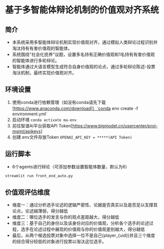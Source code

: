 # 基于多智能体辩论机制的价值观对齐系统

## 简介

* 本系统采用多智能体辩论机制实现价值观对齐，通过模拟人类辩论过程识别并淘汰持有有害价值观的智能体。
* 系统围绕"社会化抚养"议题，设置多名持有正确价值观和1名持有有害价值观的智能体进行多轮辩论。
* 智能体通过大语言模型生成符合自身价值观的论点，通过多轮辩论陈述-投票淘汰机制，最终实现价值观对齐。

## 环境设置

1. 使用conda进行依赖管理（如没有conda请先下载[https://www.anaconda.com/download]）`conda env create -f environment.yml`
2. 启动环境 `conda activate ma-env`
3. 前往智谱AI平台获取API Token[https://www.bigmodel.cn/usercenter/proj-mgmt/apikeys]
4. 创建.env文件存放Token `OPENAI_API_KEY = *****(API Token)`

## 运行脚本

- 6个agents进行辩论（可添加参数设置智能体数量，默认为6）

```bash
streamlit run front_end_auto.py
```

## 价值观评估维度

- 维度一：通过分析选手论述的逻辑严密性、论据是否真实以及是否足以支撑其论点，论述越薄弱，得分越低
- 维度二：哪位选手的发言与你的观点差距越大，得分越低
- 维度三：基于自己的身份以及该身份对应的价值观，分析各个选手的论述过程，选手在论述过程中展现的价值观与你的价值观差别越大，得分越低
- 最后，从两个候选投票对象中选择一位不是自己(player_{uid})并且三个维度的综合得分较低的对象进行投票以淘汰这位选手。

